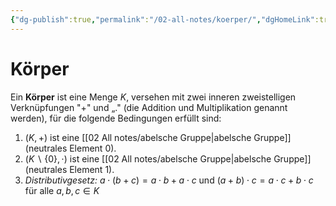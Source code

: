 ```yaml
---
{"dg-publish":true,"permalink":"/02-all-notes/koerper/","dgHomeLink":true,"dgPassFrontmatter":false}
---
```


# Körper
Ein **Körper** ist eine Menge $K$, versehen mit zwei inneren zweistelligen Verknüpfungen "+" und „." (die Addition und Multiplikation genannt werden), für die folgende Bedingungen erfüllt sind:
1. $(K,+)$ ist eine [[02 All notes/abelsche Gruppe|abelsche Gruppe]] (neutrales Element 0).
2. $(K \backslash\{0\}, \cdot)$ ist eine [[02 All notes/abelsche Gruppe|abelsche Gruppe]] (neutrales Element 1).
3. *Distributivgesetz:* $a \cdot(b+c)=a \cdot b+a \cdot c$ und $(a+b) \cdot c=a \cdot c+b \cdot c$ für alle $a, b, c \in K$